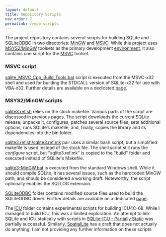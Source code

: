 ```yaml
---
layout: default
title: Repository Scripts
nav_order: 7
permalink: /repo-scripts
---
```


The project repository contains several scripts for building SQLite and SQLiteODBC in two directories: [MinGW][MinGW Scripts] and [MSVC][MSVC Scripts]. While this project uses [MSYS2/MinGW][] toolsets as the primary development [environment][Dev Env], it also contains one script for the [MSVC][] toolset.

### MSVC script

[sqlite_MSVC_Cpp_Build_Tools.bat][] script is executed from the MSVC-x32 shell and used for building the STDCALL version of SQLite-x32 for use with VBA-x32. Further details are available on a dedicated [page][SQLite MSVC].

### MSYS2/MinGW scripts

[sqlite3.ref.sh][Proxy] relies on the stock makefile. Various parts of the script are discussed in previous pages. The script downloads the current SQLite release, unpacks it, configures, patches several source files, sets additional options, runs SQLite’s makefile,  and, finally, copies the library and its dependencies into the bin folder.

[sqlite3.ref.sh/sqlite3.ref.mk][Combo] pair uses a similar bash script, but a simplified makefile is used instead of the stock file. The shell script still runs the *configure* script, but "sqlite3.ref.mk" is copied to the "build" folder and executed instead of SQLite's Makefile.

[sqlite3-MinGW.bat][] is executed from the standard Windows shell. While it should compile SQLite, it has several issues, such as the hardcoded MinGW path, and should be considered a working draft. Noteworthy, the script optionally enables the SQLLOG extension.

[SQLiteODBC][SQLiteODBC GH] folder contains modified source files used to build the SQLiteODBC driver. Further details are available on a dedicated [page][SQLiteODBC docs].


The [ICU][] folder contains experimental scripts for building ICU4C-68. While I managed to build ICU, this was a limited exploration. An attempt to link SQLite and ICU statically with scripts in [SQLite-ICU - Partially Static][] was partially successful. Similarly, [SpatialLite][] has a draft that does not actually do anything. I am not providing any further information on these scripts.

<!-- References -->

[MinGW Scripts]: https://github.com/pchemguy/SQLite-ICU-MinGW/tree/master/MinGW
[MSVC Scripts]: https://github.com/pchemguy/SQLite-ICU-MinGW/tree/master/MSVC
[MSYS2/MinGW]: https://www.msys2.org/
[MSVC]: https://docs.microsoft.com/en-us/cpp/build/building-on-the-command-line
[Dev Env]: https://pchemguy.github.io/SQLite-ICU-MinGW/devenv
[Proxy]: https://github.com/pchemguy/SQLite-ICU-MinGW/blob/master/MinGW/Proxy/sqlite3.ref.sh
[Combo]: https://github.com/pchemguy/SQLite-ICU-MinGW/tree/master/MinGW/Independent
[sqlite_MSVC_Cpp_Build_Tools.bat]: https://github.com/pchemguy/SQLite-ICU-MinGW/blob/master/MSVC/sqlite_MSVC_Cpp_Build_Tools.bat
[SQLite MSVC]: https://pchemguy.github.io/SQLite-ICU-MinGW/stdcall
[sqlite3-MinGW.bat]: https://github.com/pchemguy/SQLite-ICU-MinGW/blob/master/MinGW/Basic/sqlite3-MinGW.bat
[SQLiteODBC GH]: https://github.com/pchemguy/SQLite-ICU-MinGW/tree/master/MinGW/SQLiteODBC
[SQLiteODBC docs]: https://pchemguy.github.io/SQLite-ICU-MinGW/odbc
[ICU]: https://github.com/pchemguy/SQLite-ICU-MinGW/tree/master/MinGW/ICU
[SpatialLite]: https://github.com/pchemguy/SQLite-ICU-MinGW/tree/master/MinGW/SpatialLite
[SQLite-ICU - Partially Static]: https://github.com/pchemguy/SQLite-ICU-MinGW/tree/master/MinGW/SQLite-ICU%20-%20Partially%20Static

